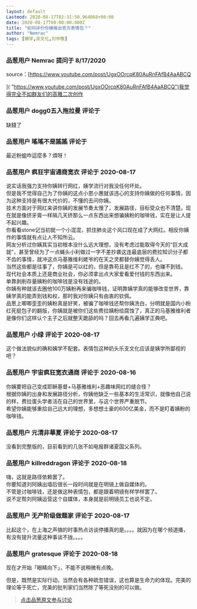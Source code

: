 ```yaml
---
layout: default
Lastmod: 2020-08-17T02:31:50.964068+00:00
date: 2020-08-17T00:00:00.000Z
title: "如何评价你姨推出官方表情包？"
author: "Nemrac"
tags: [姨学,亚文化,刘仲敬]
---
```



### 品葱用户 **Nemrac** 提问于 8/17/2020
    
source：[https://www.youtube.com/post/UgxOOrcpK80AuRnFAfB4AaABCQ  
  
]( "https://www.youtube.com/post/UgxOOrcpK80AuRnFAfB4AaABCQ")我觉得完全不如群友们的高雅二次创作
    
                

### 品葱用户 **dogg0五入拖拉曼** 评论于 
        
缺錢了
        
                

### 品葱用户 **瑤瑤不是謠謠** 评论于 
        
最近粉蛆咋這麼多？煩呀！
        
                

### 品葱用户 **疯狂宇宙通商宽衣** 评论于 2020-08-17
        
说实话我强力支持你姨转行网红，姨学流行对我没任何坏处。  
但是我不觉得自己为了你姨的这点小恩小惠就该违心的支持你姨做的任何事情，因为这种支持是有很大代价的，不懂的去问你姨。  
技术方面对于网红来讲你姨的发展节奏太慢了，发展路径，目标受众也不清楚。现在就是像挤牙膏一样隔几天挤那么一点东西出来想骗姨粉的咖啡钱，实在是让人提不起兴趣。  
你看看stone记当初就一个小混混，抓住肺炎这个风口现在成了大网红。相反你姨作的事情就有点让人不知所云。  
网友分析过你姨其实当初根本没什么远大理想，没有考虑过能取得今天的“巨大成就”，甚至曾经为了一点蝇头小利做过一字不差抄袭这连最底层的费拉知识分子都不齿的事情，就冲这点马基雅维利姥爷的在天之灵都替你姨觉得丢人。  
当然这些都是往事了，你姨是可以红的，但是靠苟且是红不了的，也赚不到钱。  
现代社会本质上还是商业社会，你必须拿出点大家爱看爱付钱的东西出来。  
单靠剥削存量姨粉的咖啡钱是没有钱途的。  
你姨有种就该去圈他100万姨粉再来骗咖啡钱，证明靠姨学真的能够改变世界，靠姨学真的能弄到钱和权，那时我对你姨只有由衷的钦佩。  
品葱上唧唧歪歪的姨粉真是好笑，被骗了咖啡钱还帮你姨洗白，分明就是国内小粉红死挺包子的翻版，你姨就是被你们这些费拉姨粉给腐蚀了，真正的马基雅维利者是像你们这样认个主子之后就整天跪舔的吗？回去再看几遍姨学正典吧。
        
                

### 品葱用户 **小绿** 评论于 2020-08-17
        
这个做法貌似的确和姨学不配套。表情包这种奶头乐支文化应该是姨学所鄙视的吧？
        
                

### 品葱用户 **宇宙疯狂宽衣通商** 评论于 2020-08-16
        
你姨要把自己变成耶稣基督+马基雅维利+恶趣味网红的缝合怪？  
根据你姨的出身和发展路径分析，你姨他缺乏一些基本的生活常识，就像他自己说的样，费拉蛋头学者活在自己的世界里，与这个世界严重脱节。  
希望你姨能够重拾自己远大的理想，多想想土豪的600亿美金，而不是盯着姨粉的咖啡钱。
        
                

### 品葱用户 **元清非華夏** 评论于 2020-08-17
        
没看到完整版的，目前看到的几张不如电报群诸夏国父系列。
        
                

### 品葱用户 **killreddragon** 评论于 2020-08-18
        
嗨，这就是路径依赖罢了。  
你要知道刘阿姨出墙后很长一段时间就是在明镜上做自媒体的。  
不管是讨咖啡钱，还是做这种表情包，都是跟着明镜有样学样罢了。  
说不定帮刘阿姨运营这个自媒体，本身就是前明镜员工也说不定。
        
                

### 品葱用户 **无产阶级做题家** 评论于 2020-08-17
        
比起这个，在上海之声搞的时事热点访谈停播真的是。。。。就因为在哪个频道播，有没有提升流量这种事谈不拢。。。。
        
                

### 品葱用户 **gratesque** 评论于 2020-08-18
        
现在才开始「眼睛向下」，不能不说稍微有点晚。  
  
但是，既然是实际行动，当然会有各种疏忽错误，这也算是生命力的体现。完美的理论等于死亡，完美的批判家们当然除了等死没别的可以做。
        
                





> [点击品葱原文参与讨论](https://pincong.rocks/question/29907)

